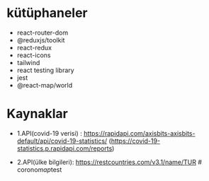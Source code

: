 # kütüphaneler

- react-router-dom
- @reduxjs/toolkit
- react-redux
- react-icons
- tailwind
- react testing library
- jest
- @react-map/world

# Kaynaklar

- 1.API(covid-19 verisi) : https://rapidapi.com/axisbits-axisbits-default/api/covid-19-statistics/
  (https://covid-19-statistics.p.rapidapi.com/reports)

- 2.API(ülke bilgileri): https://restcountries.com/v3.1/name/TUR
#   c o r o n o _ m a p _ t e s t  
 
